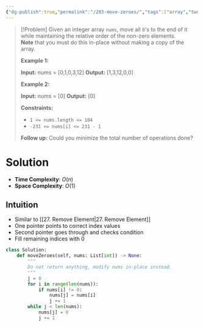 ```yaml
---
{"dg-publish":true,"permalink":"/283-move-zeroes/","tags":["array","twoPointer","greedy"]}
---
```


>[!Problem]
>Given an integer array `nums`, move all `0`'s to the end of it while maintaining the relative order of the non-zero elements.
> **Note** that you must do this in-place without making a copy of the array.
> 
> **Example 1:**
> 
> **Input:** nums = [0,1,0,3,12]
> **Output:** [1,3,12,0,0]
> 
> **Example 2:**
> 
> **Input:** nums = [0]
> **Output:** [0]
> 
> **Constraints:**
> 
> - `1 <= nums.length <= 104`
> - `-231 <= nums[i] <= 231 - 1`
> 
> **Follow up:** Could you minimize the total number of operations done?

# Solution
- **Time Complexity**: $O(n)$
- **Space Complexity**: $O(1)$
## Intuition
- Similar to [[27. Remove Element\|27. Remove Element]]
- One pointer points to correct index values
- Second pointer goes through and checks condition
- Fill remaining indices with 0
```python
class Solution:
    def moveZeroes(self, nums: List[int]) -> None:
        """
        Do not return anything, modify nums in-place instead.
        """
        j = 0
        for i in range(len(nums)):
            if nums[i] != 0:
                nums[j] = nums[i]
                j += 1
        while j < len(nums):
            nums[j] = 0
            j += 1
```